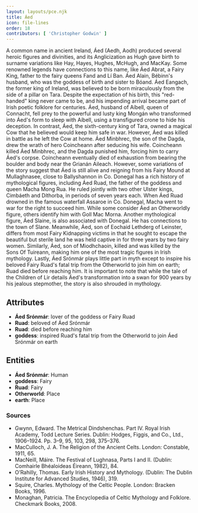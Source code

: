 ```yaml
---
layout: layouts/pce.njk
title: Áed
icon: file-lines
order: 18
contributors: [ 'Christopher Godwin' ]
---
```

A common name in ancient Ireland, Áed (Aedh, Aodh) produced several heroic figures and divinities, and its Anglicization as Hugh gave birth to surname variations like Hay, Hayes, Hughes, McHugh, and MacKay. Some renowned legends have connections to this name, like Áed Abrat, a Fairy King, father to the fairy queens Fand and Lí Ban. Áed Alain, Bébinn's husband, who was the goddess of birth and sister to Bóand. Áed Eangach, the former king of Ireland, was believed to be born miraculously from the side of a pillar on Tara. Despite the expectation of his birth, this "red-handed" king never came to be, and his impending arrival became part of Irish poetic folklore for centuries. Áed, husband of Aíbell, queen of Connacht, fell prey to the powerful and lusty king Mongán who transformed into Áed's form to sleep with Aíbell, using a transfigured crone to hide his deception. In contrast, Áed, the sixth-century king of Tara, owned a magical Cow that he believed would keep him safe in war. However, Áed was killed in battle as he left the Cow at home. Áed Minbhrec, the son of the Dagda, drew the wrath of hero Coincheann after seducing his wife. Coincheann killed Áed Minbhrec, and the Dagda punished him, forcing him to carry Áed's corpse. Coincheann eventually died of exhaustion from bearing the boulder and body near the Grianán Aileach. However, some variations of the story suggest that Áed is still alive and reigning from his Fairy Mound at Mullaghnasee, close to Ballyshannon in Co. Donegal has a rich history of mythological figures, including Áed Ruad, the father of the goddess and queen Macha Mong Rua. He ruled jointly with two other Ulster kings, Cimbáeth and Díthorba, in periods of seven years each. When Áed Ruad drowned in the famous waterfall Assaroe in Co. Donegal, Macha went to war for the right to succeed him. While some consider Áed an Otherworldly figure, others identify him with Goll Mac Morna. Another mythological figure, Áed Slaine, is also associated with Donegal. He has connections to the town of Slane. Meanwhile, Áed, son of Eochaid Lethderg of Leinster, differs from most Fairy Kidnapping victims in that he sought to escape the beautiful but sterile land he was held captive in for three years by two fairy women. Similarly, Áed, son of Miodhchaoin, killed and was killed by the Sons Of Tuireann, making him one of the most tragic figures in Irish mythology. Lastly, Áed Srónmár plays little part in myth except to inspire his beloved Fairy Ruad's fatal trip from the Otherworld to join him on earth; Ruad died before reaching him. It is important to note that while the tale of the Children of Lir details Áed's transformation into a swan for 900 years by his jealous stepmother, the story is also shrouded in mythology.

## Attributes

- **Áed Srónmár**: lover of the goddess or Fairy Ruad
- **Ruad**: beloved of Áed Srónmár
- **Ruad**: died before reaching him
- **goddess**: inspired Ruad's fatal trip from the Otherworld to join Áed Srónmár on earth

## Entities

- **Áed Srónmár**: Human
- **goddess**: Fairy
- **Ruad**: Fairy
- **Otherworld**: Place
- **earth**: Place

### Sources

- Gwynn, Edward. The Metrical Dindshenchas. Part IV. Royal Irish Academy, Todd Lecture Series. Dublin: Hodges, Figgis, and Co., Ltd., 1906–1924. Pp. 3–9, 95, 103, 298, 375–376.
- MacCulloch, J. A. The Religion of the Ancient Celts. London: Constable, 1911, 65.
- MacNeill, Máire. The Festival of Lughnasa, Parts I and II. (Dublin: Comhairle Bhéaloideas Éireann, 1982), 84.
- O’Rahilly, Thomas. Early Irish History and Mythology. (Dublin: The Dublin Institute for Advanced Studies, 1946), 319.
- Squire, Charles. Mythology of the Celtic People. London: Bracken Books, 1996.
- Monaghan, Patricia. The Encyclopedia of Celtic Mythology and Folklore. Checkmark Books, 2008.

